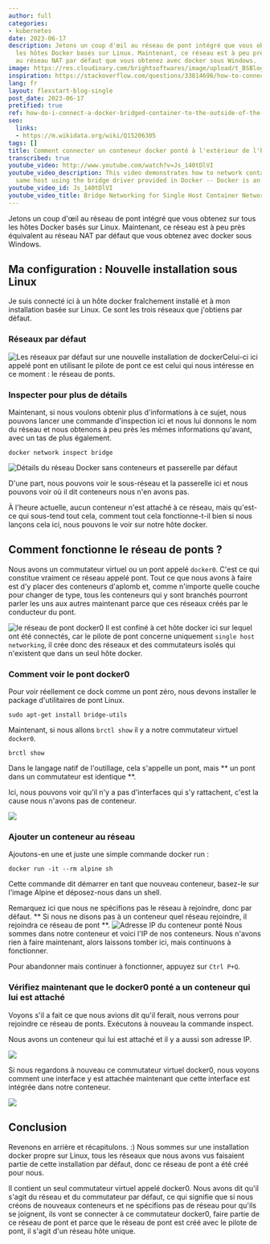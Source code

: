 ```yaml
---
author: full
categories:
- kubernetes
date: 2023-06-17
description: Jetons un coup d'œil au réseau de pont intégré que vous obtenez sur tous
  les hôtes Docker basés sur Linux. Maintenant, ce réseau est à peu près équivalent
  au réseau NAT par défaut que vous obtenez avec docker sous Windows.
image: https://res.cloudinary.com/brightsoftwares/image/upload/t_BSBlogImage/v1655109789/jerry-zhang-zemLpQqvJ-0-unsplash_bobi86.jpg
inspiration: https://stackoverflow.com/questions/33814696/how-to-connect-to-a-docker-container-from-outside-the-host-same-network-windo
lang: fr
layout: flexstart-blog-single
post_date: 2023-06-17
pretified: true
ref: how-do-i-connect-a-docker-bridged-container-to-the-outside-of-the-host
seo:
  links:
  - https://m.wikidata.org/wiki/Q15206305
tags: []
title: Comment connecter un conteneur docker ponté à l'extérieur de l'hôte ?
transcribed: true
youtube_video: http://www.youtube.com/watch?v=Js_140tDlVI
youtube_video_description: This video demonstrates how to network containers on the
  same host using the bridge driver provided in Docker -- Docker is an ...
youtube_video_id: Js_140tDlVI
youtube_video_title: Bridge Networking for Single Host Container Networking
---
```


Jetons un coup d'œil au réseau de pont intégré que vous obtenez sur tous les hôtes Docker basés sur Linux. Maintenant, ce réseau est à peu près équivalent au réseau NAT par défaut que vous obtenez avec docker sous Windows.

## Ma configuration : Nouvelle installation sous Linux
Je suis connecté ici à un hôte docker fraîchement installé et à mon installation basée sur Linux. Ce sont les trois réseaux que j'obtiens par défaut.


### Réseaux par défaut


![Les réseaux par défaut sur une nouvelle installation de docker](https://res.cloudinary.com/brightsoftwares/image/upload/v1655110158/brightsoftwares.com.blog/akmy5xdtqxb6ya9bm4d6.png)Celui-ci ici appelé pont en utilisant le pilote de pont ce est celui qui nous intéresse en ce moment : le réseau de ponts.



### Inspecter pour plus de détails

Maintenant, si nous voulons obtenir plus d'informations à ce sujet, nous pouvons lancer une commande d'inspection ici et nous lui donnons le nom du réseau et nous obtenons à peu près les mêmes informations qu'avant, avec un tas de plus également.

```
docker network inspect bridge
```


![Détails du réseau Docker sans conteneurs et passerelle par défaut](https://res.cloudinary.com/brightsoftwares/image/upload/v1655110268/brightsoftwares.com.blog/iqgc7hho1xbrmimneqpd.png)

D'une part, nous pouvons voir le sous-réseau et la passerelle ici et nous pouvons voir où il
dit conteneurs nous n'en avons pas.


À l'heure actuelle, aucun conteneur n'est attaché à ce réseau, mais qu'est-ce qui sous-tend tout cela, comment tout cela fonctionne-t-il bien si nous lançons cela ici, nous pouvons le voir sur notre hôte docker.


## Comment fonctionne le réseau de ponts ?


Nous avons un commutateur virtuel ou un pont appelé ```docker0```. C'est ce qui constitue vraiment ce réseau appelé pont. Tout ce que nous avons à faire est d'y placer des conteneurs d'aplomb et, comme n'importe quelle couche pour changer de type, tous les conteneurs qui y sont branchés pourront
parler les uns aux autres maintenant parce que ces réseaux créés par le conducteur du pont.

![le réseau de pont docker0](https://res.cloudinary.com/brightsoftwares/image/upload/v1655110392/brightsoftwares.com.blog/iawmrpbr0mimdpwkth3n.png)
Il est confiné à cet hôte docker ici sur lequel ont été connectés, car le pilote de pont concerne uniquement ```single host networking```, il crée donc des réseaux et des commutateurs isolés qui n'existent que dans un seul hôte docker.



### Comment voir le pont docker0

Pour voir réellement ce dock comme un pont zéro, nous devons installer le package d'utilitaires de pont Linux.

 ```
 sudo apt-get install bridge-utils
 ```


Maintenant, si nous allons ```brctl show``` il y a notre commutateur virtuel ```docker0```.


```
brctl show
```

Dans le langage natif de l'outillage, cela s'appelle un pont, mais ** un pont dans un commutateur est identique **.

Ici, nous pouvons voir qu'il n'y a pas d'interfaces qui s'y rattachent, c'est la cause
nous n'avons pas de conteneur.

![](https://res.cloudinary.com/brightsoftwares/image/upload/v1655110524/brightsoftwares.com.blog/bnbb58dqwfjvp6x10qf1.png)


### Ajouter un conteneur au réseau

Ajoutons-en une et juste une simple commande docker run :


```
docker run -it --rm alpine sh
```


Cette commande dit démarrer en tant que nouveau conteneur, basez-le sur l'image Alpine et déposez-nous dans un shell.

Remarquez ici que nous ne spécifions pas le réseau à rejoindre, donc par défaut. ** Si nous ne disons pas à un conteneur quel réseau rejoindre, il rejoindra ce réseau de pont **.
![Adresse IP du conteneur ponté](https://res.cloudinary.com/brightsoftwares/image/upload/v1655110637/brightsoftwares.com.blog/gr5euqyql5izpsgeuzwd.png)
Nous sommes dans notre conteneur et voici l'IP de nos conteneurs. Nous n'avons rien à faire maintenant, alors laissons tomber ici, mais continuons à fonctionner.

Pour abandonner mais continuer à fonctionner, appuyez sur ```Ctrl P+Q```.


### Vérifiez maintenant que le docker0 ponté a un conteneur qui lui est attaché

Voyons s'il a fait ce que nous avions dit qu'il ferait, nous verrons pour rejoindre ce réseau de ponts. Exécutons à nouveau la commande inspect.

Nous avons un conteneur qui lui est attaché et il y a aussi son adresse IP.

![](https://res.cloudinary.com/brightsoftwares/image/upload/v1655110791/brightsoftwares.com.blog/i3u1qwaxpsqdurout5lw.png)


Si nous regardons à nouveau ce commutateur virtuel docker0, nous voyons comment une interface y est attachée maintenant que cette interface est intégrée dans notre conteneur.

![](https://res.cloudinary.com/brightsoftwares/image/upload/v1655110817/brightsoftwares.com.blog/dmhobxbz6iyvxm0ae2ak.png)















## Conclusion

Revenons en arrière et récapitulons. :)
Nous sommes sur une installation docker propre sur Linux, tous les réseaux que nous avons vus faisaient partie de cette installation par défaut, donc ce réseau de pont a été créé pour nous.

Il contient un seul commutateur virtuel appelé docker0.
Nous avons dit qu'il s'agit du réseau et du commutateur par défaut, ce qui signifie que si nous créons de nouveaux conteneurs et ne spécifions pas de réseau pour qu'ils se joignent, ils vont se connecter à ce commutateur docker0, faire partie de ce réseau de pont et parce que le réseau de pont est créé avec le pilote de pont, il s'agit d'un réseau hôte unique.
